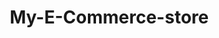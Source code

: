 # My-E-Commerce-store 
<!DOCTYPE html>
<html lang="en">
<head>
    <meta charset="UTF-8">
    <meta name="viewport" content="width=device-width, initial-scale=1.0">
    <title>My E-commerce Store</title>
    <link rel="stylesheet" href="styles.css">
</head>
<body>
    <style>
        /* General Reset */
* {
    margin: 0;
    padding: 0;
    box-sizing: border-box;
}

/* Body Styling */
body {
    font-family: Arial, sans-serif;
    background-color: #f4f4f9;
    color: #333;
    line-height: 1.6;
}

/* Header Styling */
header {
    background-color: #333;
    color: #fff;
    padding: 1rem 0;
    text-align: center;
}

header h1 {
    margin-bottom: 0.5rem;
}

header nav ul {
    list-style: none;
    display: flex;
    justify-content: center;
    gap: 1.5rem;
}

header nav ul li a {
    color: #fff;
    text-decoration: none;
    font-weight: bold;
    transition: color 0.3s ease;
}

header nav ul li a:hover {
    color: #00aaff;
}

/* Featured Products Section */
#products {
    max-width: 1100px;
    margin: 2rem auto;
    padding: 0 1rem;
    text-align: center;
}

#products h2 {
    font-size: 2rem;
    color: #333;
    margin-bottom: 1rem;
}

.product-gallery {
    display: flex;
    gap: 2rem;
    flex-wrap: wrap;
    justify-content: center;
}

.product-item {
    background-color: #fff;
    padding: 1rem;
    border-radius: 8px;
    box-shadow: 0 4px 8px rgba(0, 0, 0, 0.1);
    width: 200px;
    text-align: center;
}

.product-item img {
    max-width: 100%;
    height: auto;
    border-radius: 8px;
}

.product-item h3 {
    margin: 0.5rem 0;
}

.product-item p {
    font-size: 1.2rem;
    color: #00aaff;
    font-weight: bold;
}

/* Categories Section */
#categories {
    background-color: #e9f5ff;
    padding: 2rem 0;
    text-align: center;
}

#categories h2 {
    font-size: 2rem;
    margin-bottom: 1rem;
}

.category-list {
    list-style: none;
    display: flex;
    gap: 1.5rem;
    justify-content: center;
}

.category-list li a {
    text-decoration: none;
    color: #333;
    font-weight: bold;
    background-color: #fff;
    padding: 0.5rem 1rem;
    border-radius: 5px;
    transition: background-color 0.3s ease;
}

.category-list li a:hover {
    background-color: #00aaff;
    color: #fff;
}

/* Footer Styling */
footer {
    background-color: #333;
    color: #fff;
    padding: 1rem;
    text-align: center;
}

footer p {
    margin-bottom: 0.5rem;
}

footer ul {
    list-style: none;
    display: flex;
    justify-content: center;
    gap: 1rem;
}

footer ul li a {
    color: #00aaff;
    text-decoration: none;
    font-weight: bold;
    transition: color 0.3s ease;
}

footer ul li a:hover {
    color: #fff;
}

/* Responsive Styling */
@media (max-width: 768px) {
    .product-gallery {
        flex-direction: column;
        align-items: center;
    }

    .category-list {
        flex-direction: column;
        gap: 0.5rem;
    }
}

    </style>
    <!-- Header Section -->
    <header>
        <h1>My E-commerce Store</h1>
        <nav>
            <ul>
                <li><a href="#home">Home</a></li>
                <li><a href="#products">Products</a></li>
                <li><a href="#categories">Categories</a></li>
                <li><a href="#contact">Contact</a></li>
            </ul>
        </nav>
    </header>

    <!-- Featured Products Section -->
    <section id="products">
        <h2>Featured Products</h2>
        <div class="product-gallery">
            <div class="product-item">
                <img src="images/kelly-sikkema-hB_WJo1xbUc-unsplash.jpg" alt="Product 1">
                <h3>Product 1</h3>
                <p>$20.00</p>
            </div>
            <div class="product-item">
                <img src="images/minh-pham-OtXADkUh3-I-unsplash.jpg" alt="Product 2">
                <h3>Product 2</h3>
                <p>$25.00</p>
            </div>
            <div class="product-item">
                <img src="images/tamara-bellis-U2ymajzuqFk-unsplash.jpg" alt="Product 3">
                <h3>Product 3</h3>
                <p>$30.00</p>
            </div>
            <!-- Add more product items as needed -->
        </div>
    </section>

    <!-- Categories Section -->
    <section id="categories">
        <h2>Shop by Category</h2>
        <ul class="category-list">
            <li><a href="#">Electronics</a></li>
            <li><a href="#">Fashion</a></li>
            <li><a href="#">Home & Living</a></li>
            <li><a href="#">Beauty</a></li>
            <!-- Add more categories as needed -->
        </ul>
    </section>

    <!-- Footer Section -->
    <footer>
        <p>&copy; 2023 My E-commerce Store. All rights reserved.</p>
        <ul>
            <li><a href="https://www.linkedin.com">LinkedIn</a></li>
            <li><a href="https://twitter.com">Twitter</a></li>
        </ul>
    </footer>
</body>
</html>

